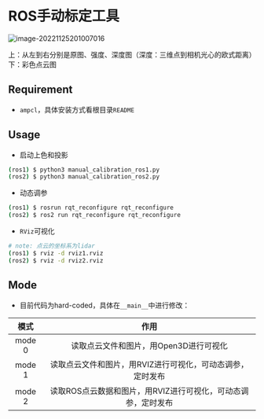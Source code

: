 # ROS手动标定工具

![image-20221125201007016](https://natsu-akatsuki.oss-cn-guangzhou.aliyuncs.com/img/image-20221125201007016.png)

上：从左到右分别是原图、强度、深度图（深度：三维点到相机光心的欧式距离）
下：彩色点云图

## Requirement

- `ampcl`，具体安装方式看根目录`README`

## Usage

- 启动上色和投影

```bash
(ros1) $ python3 manual_calibration_ros1.py
(ros2) $ python3 manual_calibration_ros2.py
```

- 动态调参

```bash
(ros1) $ rosrun rqt_reconfigure rqt_reconfigure
(ros2) $ ros2 run rqt_reconfigure rqt_reconfigure
```

- `RViz`可视化

```bash
# note: 点云的坐标系为lidar
(ros1) $ rviz -d rviz1.rviz
(ros2) $ rviz -d rviz2.rviz
```

## Mode

- 目前代码为hard-coded，具体在`__main__`中进行修改：

|  模式  |                             作用                             |
| :----: | :----------------------------------------------------------: |
| mode 0 |            读取点云文件和图片，用Open3D进行可视化            |
| mode 1 |  读取点云文件和图片，用RVIZ进行可视化，可动态调参，定时发布  |
| mode 2 | 读取ROS点云数据和图片，用RVIZ进行可视化，可动态调参，定时发布 |
